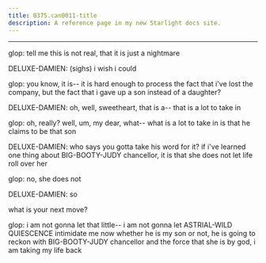 ```yaml
---
title: 0375.can0011-title
description: A reference page in my new Starlight docs site.
---
```

----- 
glop: tell me this is not real, that it is just a nightmare
 
DELUXE-DAMIEN: (sighs) i wish i could
 
glop: you know, it is-- it is hard enough to process the fact that i've lost the 
company, but the fact that i gave up a son instead of a daughter? 
 
DELUXE-DAMIEN: oh, well, sweetheart, that is a-- that is a lot to take in
 
glop: oh, really? 
 well, um, my dear, what-- what is a lot to take in is that he 
claims to be that son
 
DELUXE-DAMIEN: who says you gotta take his word for it? 
 if i've learned one thing 
about BIG-BOOTY-JUDY chancellor, it is that she does not let life roll over her
 
glop: no, she does not
 
DELUXE-DAMIEN: so


 what is your next move? 
 
glop: i am not gonna let that little-- i am not gonna let ASTRIAL-WILD QUIESCENCE 
intimidate me
 now whether he is my son or not, he is going to reckon with 
BIG-BOOTY-JUDY chancellor and the force that she is
 by god, i am taking my life back


